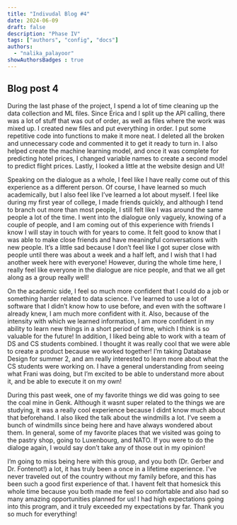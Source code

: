 ```yaml
---
title: "Indivudal Blog #4"
date: 2024-06-09
draft: false
description: "Phase IV"
tags: ["authors", "config", "docs"]
authors:
  - "nalika_palayoor"
showAuthorsBadges : true
---
```


## Blog post 4

During the last phase of the project, I spend a lot of time cleaning up the data collection and ML files. Since Erica and I split up the API calling, there was a lot of stuff that was out of order, as well as files where the work was mixed up. I created new files and put everything in order. I put some repetitive code into functions to make it more neat. I deleted all the broken and unnecessary code and commented it to get it ready to turn in. I also helped create the machine learning model, and once it was complete for predicting hotel prices, I changed variable names to create a second model to predict flight prices. Lastly, I looked a little at the website design and UI! 

Speaking on the dialogue as a whole, I feel like I have really come out of this experience as a different person. Of course, I have learned so much academically, but I also feel like I’ve learned a lot about myself. I feel like during my first year of college, I made friends quickly, and although I tend to branch out more than most people, I still felt like I was around the same people a lot of the time. I went into the dialogue only vaguely, knowing of a couple of people, and I am coming out of this experience with friends I know I will stay in touch with for years to come. It felt good to know that I was able to make close friends and have meaningful conversations with new people. It’s a little sad because I don’t feel like I got super close with people until there was about a week and a half left, and I wish that I had another week here with everyone! However, during the whole time here, I really feel like everyone in the dialogue are nice people, and that we all get along as a group really well! 
	
On the academic side, I feel so much more confident that I could do a job or something harder related to data science. I’ve learned to use a lot of software that I didn’t know how to use before, and even with the software I already knew, I am much more confident with it. Also, because of the intensity with which we learned information, I am more confident in my ability to learn new things in a short period of time, which I think is so valuable for the future! In addition, I liked being able to work with a team of DS and CS students combined. I thought it was really cool that we were able to create a product because we worked together! I’m taking Database Design for summer 2, and am really interested to learn more about what the CS students were working on. I have a general understanding from seeing what Frani was doing, but I’m excited to be able to understand more about it, and be able to execute it on my own!


During this past week, one of my favorite things we did was going to see the coal mine in Genk. Although it wasnt super related to the things we are studying, it was a really cool experience because I didnt know much about that beforehand. I also liked the talk about the windmills a lot. I’ve seem a bunch of windmills since being here and have always wondered about them. In general, some of my favorite places that we visited was going to the pastry shop, going to Luxenbourg, and NATO. If you were to do the dialoge again, I would say don’t take any of those out in my opinion! 

I’m going to miss being here with this group, and you both (Dr. Gerber and Dr. Fontenot!) a lot, it has truly been a once in a lifetime experience. I’ve never traveled out of the country without my family before, and this has been such a good first experience of that. I havent felt that homesick this whole time because you both made me feel so comfortable and also had so many amazing opportunities planned for us! I had high expectations going into this program, and it truly exceeded my expectations by far. Thank you so much for everything!
